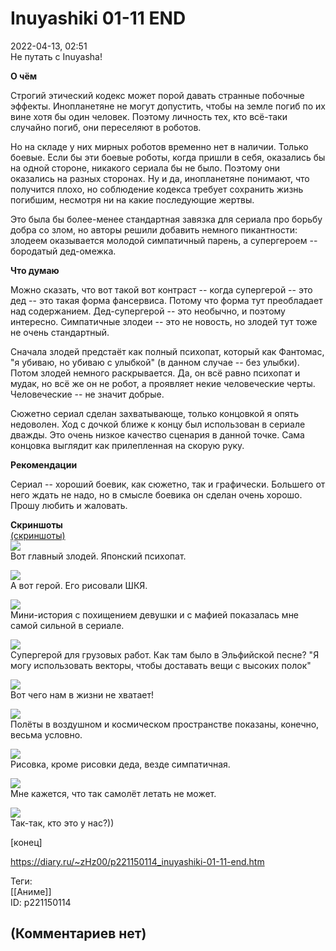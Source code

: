 Inuyashiki 01-11 END
====================

  
2022-04-13, 02:51  
 Не путать с Inuyasha!   
   
  **О чём**    
   
 Строгий этический кодекс может порой давать странные побочные эффекты. Инопланетяне не могут допустить, чтобы на земле погиб по их вине хотя бы один человек. Поэтому личность тех, кто всё-таки случайно погиб, они переселяют в роботов.   
   
 Но на складе у них мирных роботов временно нет в наличии. Только боевые. Если бы эти боевые роботы, когда пришли в себя, оказались бы на одной стороне, никакого сериала бы не было. Поэтому они оказались на разных сторонах. Ну и да, инопланетяне понимают, что получится плохо, но соблюдение кодекса требует сохранить жизнь погибшим, несмотря ни на какие последующие жертвы.   
   
 Это была бы более-менее стандартная завязка для сериала про борьбу добра со злом, но авторы решили добавить немного пикантности: злодеем оказывается молодой симпатичный парень, а супергероем -- бородатый дед-омежка.   
   
  **Что думаю**    
   
 Можно сказать, что вот такой вот контраст -- когда супергерой -- это дед -- это такая форма фансервиса. Потому что форма тут преобладает над содержанием. Дед-супергерой -- это необычно, и поэтому интересно. Симпатичные злодеи -- это не новость, но злодей тут тоже не очень стандартный.   
   
 Сначала злодей предстаёт как полный психопат, который как Фантомас, "я убиваю, но убиваю с улыбкой" (в данном случае -- без улыбки). Потом злодей немного раскрывается. Да, он всё равно психопат и мудак, но всё же он не робот, а проявляет некие человеческие черты. Человеческие -- не значит добрые.   
   
 Сюжетно сериал сделан захватывающе, только концовкой я опять недоволен. Ход с дочкой ближе к концу был использован в сериале дважды. Это очень низкое качество сценария в данной точке. Сама концовка выглядит как прилепленная на скорую руку.   
   
   
  **Рекомендации**    
   
 Сериал -- хороший боевик, как сюжетно, так и графически. Большего от него ждать не надо, но в смысле боевика он сделан очень хорошо. Прошу любить и жаловать.   
   
   
  **Скриншоты**    
  [(скриншоты)](https://zHz00.diary.ru/p221150114.htm?index=1#linkmore221150114m1)       
  [![](pics/Rraw2l.png)](https://yapx.ru/v/Rraw2)    
 Вот главный злодей. Японский психопат.   
   
  [![](pics/Rraw3l.png)](https://yapx.ru/v/Rraw3)    
 А вот герой. Его рисовали ШКЯ.   
   
  [![](pics/Rraw4l.png)](https://yapx.ru/v/Rraw4)    
 Мини-история с похищением девушки и с мафией показалась мне самой сильной в сериале.   
   
  [![](pics/Rraw5l.png)](https://yapx.ru/v/Rraw5)    
 Супергерой для грузовых работ. Как там было в Эльфийской песне? "Я могу использовать векторы, чтобы доставать вещи с высоких полок"   
   
  [![](pics/Rraw6l.png)](https://yapx.ru/v/Rraw6)    
 Вот чего нам в жизни не хватает!   
   
  [![](pics/Rraw7l.png)](https://yapx.ru/v/Rraw7)    
 Полёты в воздушном и космическом пространстве показаны, конечно, весьма условно.   
   
  [![](pics/Rraw8l.png)](https://yapx.ru/v/Rraw8)    
 Рисовка, кроме рисовки деда, везде симпатичная.   
   
  [![](pics/Rraw9l.png)](https://yapx.ru/v/Rraw9)    
 Мне кажется, что так самолёт летать не может.   
   
  [![](pics/RrayAl.png)](https://yapx.ru/v/RrayA)    
 Так-так, кто это у нас?))   
      
 [конец]   
  
<https://diary.ru/~zHz00/p221150114_inuyashiki-01-11-end.htm>  
  
Теги:  
[[Аниме]]  
ID: p221150114  


(Комментариев нет)
------------------